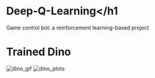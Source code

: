 # Deep-Q-Learning</h1
Game control bot: a reinforcement learning-based project



# Trained Dino
![dino_gif](https://github.com/PatrykSpierewka/Deep-Q-Learning/assets/101202344/780a559b-7a25-4642-bb39-c38b39a76bdf)
![dino_plots](https://github.com/PatrykSpierewka/Deep-Q-Learning/assets/101202344/ce5b4444-543c-4cd6-8bb5-d41337aa9d36)
